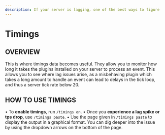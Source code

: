 ```yaml
---
description: If your server is lagging, one of the best ways to figure out why and what is causing it.
---
```


# Timings

## OVERVIEW

This is where timings data becomes useful. They allow you to monitor how long it takes the plugins installed on your server to process an event. This allows you to see where lag issues arise, as a misbehaving plugin which takes a long amount to handle an event can lead to delays in the tick loop, and thus a server tick rate below 20.

## HOW TO USE TIMINGS

• To **enable timings**, run `/timings on`.
• Once you **experience a lag spike or tps drop**, use `/timings paste`.
• Use the page given in `/timings paste` to display the output in a graphical format. You can dig deeper into the issue by using the dropdown arrows on the bottom of the page.

